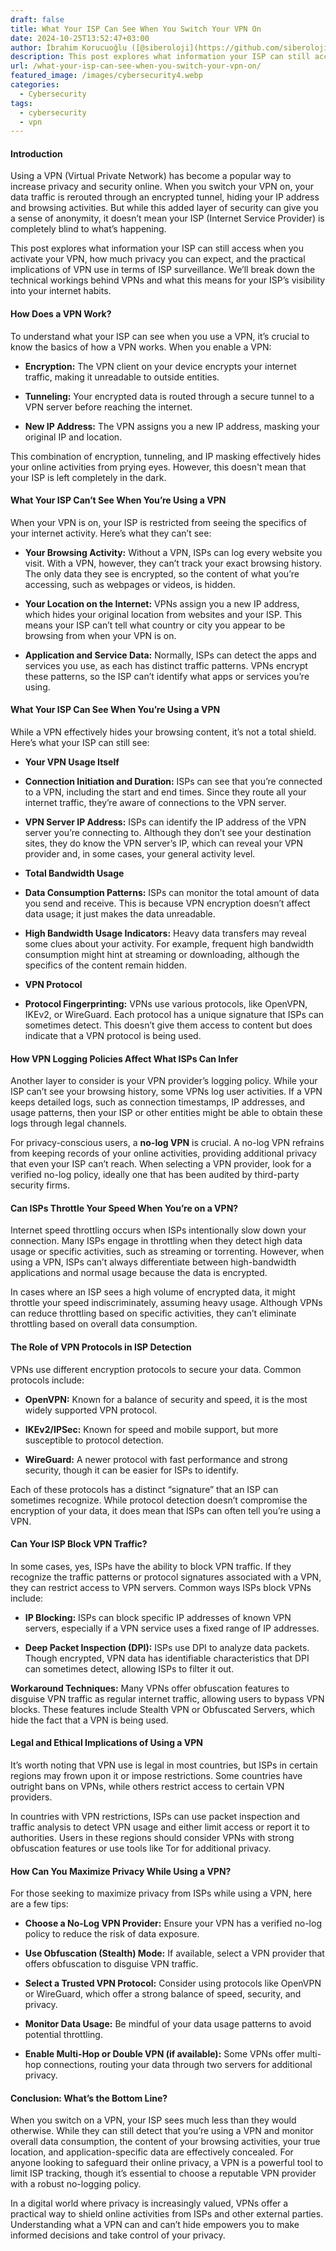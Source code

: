 ```yaml
---
draft: false
title: What Your ISP Can See When You Switch Your VPN On
date: 2024-10-25T13:52:47+03:00
author: İbrahim Korucuoğlu ([@siberoloji](https://github.com/siberoloji))
description: This post explores what information your ISP can still access when you activate your VPN, how much privacy you can expect, and the practical implications of VPN use in terms of ISP surveillance.
url: /what-your-isp-can-see-when-you-switch-your-vpn-on/
featured_image: /images/cybersecurity4.webp
categories:
  - Cybersecurity
tags:
  - cybersecurity
  - vpn
---
```


#### Introduction



Using a VPN (Virtual Private Network) has become a popular way to increase privacy and security online. When you switch your VPN on, your data traffic is rerouted through an encrypted tunnel, hiding your IP address and browsing activities. But while this added layer of security can give you a sense of anonymity, it doesn’t mean your ISP (Internet Service Provider) is completely blind to what’s happening.



This post explores what information your ISP can still access when you activate your VPN, how much privacy you can expect, and the practical implications of VPN use in terms of ISP surveillance. We’ll break down the technical workings behind VPNs and what this means for your ISP’s visibility into your internet habits.




#### How Does a VPN Work?



To understand what your ISP can see when you use a VPN, it’s crucial to know the basics of how a VPN works. When you enable a VPN:


* **Encryption:** The VPN client on your device encrypts your internet traffic, making it unreadable to outside entities.

* **Tunneling:** Your encrypted data is routed through a secure tunnel to a VPN server before reaching the internet.

* **New IP Address:** The VPN assigns you a new IP address, masking your original IP and location.




This combination of encryption, tunneling, and IP masking effectively hides your online activities from prying eyes. However, this doesn't mean that your ISP is left completely in the dark.




#### What Your ISP Can’t See When You’re Using a VPN



When your VPN is on, your ISP is restricted from seeing the specifics of your internet activity. Here’s what they can’t see:


* **Your Browsing Activity:** Without a VPN, ISPs can log every website you visit. With a VPN, however, they can’t track your exact browsing history. The only data they see is encrypted, so the content of what you’re accessing, such as webpages or videos, is hidden.

* **Your Location on the Internet:** VPNs assign you a new IP address, which hides your original location from websites and your ISP. This means your ISP can’t tell what country or city you appear to be browsing from when your VPN is on.

* **Application and Service Data:** Normally, ISPs can detect the apps and services you use, as each has distinct traffic patterns. VPNs encrypt these patterns, so the ISP can’t identify what apps or services you’re using.





#### What Your ISP **Can** See When You’re Using a VPN



While a VPN effectively hides your browsing content, it’s not a total shield. Here’s what your ISP can still see:


* **Your VPN Usage Itself**



* **Connection Initiation and Duration:** ISPs can see that you’re connected to a VPN, including the start and end times. Since they route all your internet traffic, they’re aware of connections to the VPN server.

* **VPN Server IP Address:** ISPs can identify the IP address of the VPN server you’re connecting to. Although they don’t see your destination sites, they do know the VPN server’s IP, which can reveal your VPN provider and, in some cases, your general activity level.



* **Total Bandwidth Usage**



* **Data Consumption Patterns:** ISPs can monitor the total amount of data you send and receive. This is because VPN encryption doesn’t affect data usage; it just makes the data unreadable.

* **High Bandwidth Usage Indicators:** Heavy data transfers may reveal some clues about your activity. For example, frequent high bandwidth consumption might hint at streaming or downloading, although the specifics of the content remain hidden.



* **VPN Protocol**



* **Protocol Fingerprinting:** VPNs use various protocols, like OpenVPN, IKEv2, or WireGuard. Each protocol has a unique signature that ISPs can sometimes detect. This doesn’t give them access to content but does indicate that a VPN protocol is being used.





#### How VPN Logging Policies Affect What ISPs Can Infer



Another layer to consider is your VPN provider’s logging policy. While your ISP can’t see your browsing history, some VPNs log user activities. If a VPN keeps detailed logs, such as connection timestamps, IP addresses, and usage patterns, then your ISP or other entities might be able to obtain these logs through legal channels.



For privacy-conscious users, a **no-log VPN** is crucial. A no-log VPN refrains from keeping records of your online activities, providing additional privacy that even your ISP can’t reach. When selecting a VPN provider, look for a verified no-log policy, ideally one that has been audited by third-party security firms.




#### Can ISPs Throttle Your Speed When You’re on a VPN?



Internet speed throttling occurs when ISPs intentionally slow down your connection. Many ISPs engage in throttling when they detect high data usage or specific activities, such as streaming or torrenting. However, when using a VPN, ISPs can’t always differentiate between high-bandwidth applications and normal usage because the data is encrypted.



In cases where an ISP sees a high volume of encrypted data, it might throttle your speed indiscriminately, assuming heavy usage. Although VPNs can reduce throttling based on specific activities, they can’t eliminate throttling based on overall data consumption.




#### The Role of VPN Protocols in ISP Detection



VPNs use different encryption protocols to secure your data. Common protocols include:


* **OpenVPN:** Known for a balance of security and speed, it is the most widely supported VPN protocol.

* **IKEv2/IPSec:** Known for speed and mobile support, but more susceptible to protocol detection.

* **WireGuard:** A newer protocol with fast performance and strong security, though it can be easier for ISPs to identify.




Each of these protocols has a distinct “signature” that an ISP can sometimes recognize. While protocol detection doesn’t compromise the encryption of your data, it does mean that ISPs can often tell you’re using a VPN.




#### Can Your ISP Block VPN Traffic?



In some cases, yes, ISPs have the ability to block VPN traffic. If they recognize the traffic patterns or protocol signatures associated with a VPN, they can restrict access to VPN servers. Common ways ISPs block VPNs include:


* **IP Blocking:** ISPs can block specific IP addresses of known VPN servers, especially if a VPN service uses a fixed range of IP addresses.

* **Deep Packet Inspection (DPI):** ISPs use DPI to analyze data packets. Though encrypted, VPN data has identifiable characteristics that DPI can sometimes detect, allowing ISPs to filter it out.




**Workaround Techniques:** Many VPNs offer obfuscation features to disguise VPN traffic as regular internet traffic, allowing users to bypass VPN blocks. These features include Stealth VPN or Obfuscated Servers, which hide the fact that a VPN is being used.




#### Legal and Ethical Implications of Using a VPN



It’s worth noting that VPN use is legal in most countries, but ISPs in certain regions may frown upon it or impose restrictions. Some countries have outright bans on VPNs, while others restrict access to certain VPN providers.



In countries with VPN restrictions, ISPs can use packet inspection and traffic analysis to detect VPN usage and either limit access or report it to authorities. Users in these regions should consider VPNs with strong obfuscation features or use tools like Tor for additional privacy.




#### How Can You Maximize Privacy While Using a VPN?



For those seeking to maximize privacy from ISPs while using a VPN, here are a few tips:


* **Choose a No-Log VPN Provider:** Ensure your VPN has a verified no-log policy to reduce the risk of data exposure.

* **Use Obfuscation (Stealth) Mode:** If available, select a VPN provider that offers obfuscation to disguise VPN traffic.

* **Select a Trusted VPN Protocol:** Consider using protocols like OpenVPN or WireGuard, which offer a strong balance of speed, security, and privacy.

* **Monitor Data Usage:** Be mindful of your data usage patterns to avoid potential throttling.

* **Enable Multi-Hop or Double VPN (if available):** Some VPNs offer multi-hop connections, routing your data through two servers for additional privacy.





#### Conclusion: What’s the Bottom Line?



When you switch on a VPN, your ISP sees much less than they would otherwise. While they can still detect that you’re using a VPN and monitor overall data consumption, the content of your browsing activities, your true location, and application-specific data are effectively concealed. For anyone looking to safeguard their online privacy, a VPN is a powerful tool to limit ISP tracking, though it’s essential to choose a reputable VPN provider with a robust no-logging policy.



In a digital world where privacy is increasingly valued, VPNs offer a practical way to shield online activities from ISPs and other external parties. Understanding what a VPN can and can’t hide empowers you to make informed decisions and take control of your privacy.
